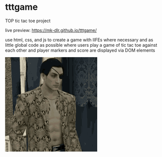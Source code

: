 # tttgame

TOP tic tac toe project

live preview: https://mk-dlr.github.io/tttgame/

use html, css, and js to create a game
with IIFEs where necessary
and as little global code as possible
where users play a game of tic tac toe
against each other
and player markers and score are displayed
via DOM elements

![thumbsup](https://github.com/MK-DlR/tttgame/blob/main/thumbsupmaji.gif)
